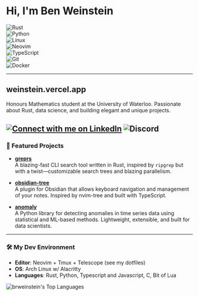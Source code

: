 # Hi, I'm Ben Weinstein
![Rust](https://img.shields.io/badge/-Rust-000?&logo=Rust&logoColor=white)  
![Python](https://img.shields.io/badge/-Python-000?&logo=Python)  
![Linux](https://img.shields.io/badge/-Linux-000?&logo=linux)  
![Neovim](https://img.shields.io/badge/-Neovim-000?&logo=neovim)  
![TypeScript](https://img.shields.io/badge/-TypeScript-000?&logo=TypeScript&logoColor=white)  
![Git](https://img.shields.io/badge/-Git-000?&logo=git&logoColor=white)  
![Docker](https://img.shields.io/badge/-Docker-000?&logo=docker&logoColor=white)

---
weinstein.vercel.app
---

Honours Mathematics student at the University of Waterloo. Passionate about Rust, data science, and building elegant and unique projects.

[![Connect with me on LinkedIn](https://img.shields.io/badge/LinkedIn-Benjamin%20Weinstein-blue?logo=linkedin&logoColor=white)](https://www.linkedin.com/in/benjamin-weinstein-5a0924287)
![Discord](https://img.shields.io/badge/Discord-bwL3-5865F2?logo=discord&logoColor=white)
---

### 🚀 Featured Projects
- [**greprs**](https://github.com/brweinstein/greprs)  
  A blazing-fast CLI search tool written in Rust, inspired by `ripgrep` but with a twist—customizable search trees and blazing parallelism.

- [**obsidian-tree**](https://github.com/brweinstein/obsidian-tree)  
  A plugin for Obsidian that allows keyboard navigation and management of your notes. Inspired by nvim-tree and built with TypeScript.

- [**anomaly**](https://github.com/brweinstein/anomaly)  
  A Python library for detecting anomalies in time series data using statistical and ML-based methods. Lightweight, extensible, and built for data scientists.

---

### 🛠️ My Dev Environment
- **Editor**: Neovim + Tmux + Telescope (see my dotfiles)
- **OS**: Arch Linux w/ Alacritty
- **Languages**: Rust, Python, Typescript and Javascript, C, Bit of Lua

![brweinstein's Top Languages](https://github-readme-stats.vercel.app/api/top-langs/?username=brweinstein&theme=tokyonight&show_icons=true&hide_border=true)

